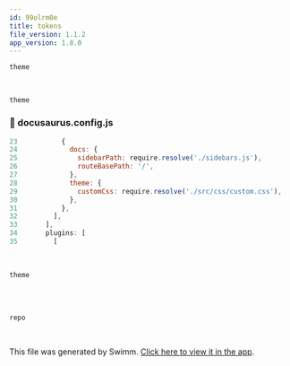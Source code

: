```yaml
---
id: 99olrm0e
title: tokens
file_version: 1.1.2
app_version: 1.8.0
---
```


`theme`<swm-token data-swm-token=":docusaurus.config.js:28:1:1:`        theme: {`"/>

<br/>

`theme`<swm-token data-swm-token=":docusaurus.config.js:28:1:1:`        theme: {`"/>
<!-- NOTE-swimm-snippet: the lines below link your snippet to Swimm -->
### 📄 docusaurus.config.js
```javascript
23           {
24             docs: {
25               sidebarPath: require.resolve('./sidebars.js'),
26               routeBasePath: '/',
27             },
28             theme: {
29               customCss: require.resolve('./src/css/custom.css'),
30             },
31           },
32         ],
33       ],
34       plugins: [
35         [
```

<br/>

`theme`<swm-token data-swm-token=":docusaurus.config.js:28:1:1:`        theme: {`"/>

<br/>

<br/>

`repo`<swm-token data-swm-token=":docusaurus.config.js:11:15:15:`  projectName: &#39;skynet&#39;, // Usually your repo name.`"/>

<br/>

This file was generated by Swimm. [Click here to view it in the app](http://localhost:5000/repos/Z2l0aHViJTNBJTNBTm9hUmVwbyUzQSUzQU5vYW96ZXI=/docs/99olrm0e).
